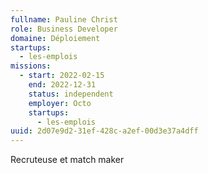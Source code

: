 ```yaml
---
fullname: Pauline Christ
role: Business Developer
domaine: Déploiement
startups:
  - les-emplois
missions:
  - start: 2022-02-15
    end: 2022-12-31
    status: independent
    employer: Octo
    startups:
      - les-emplois
uuid: 2d07e9d2-31ef-428c-a2ef-00d3e37a4dff
---
```

Recruteuse et match maker
